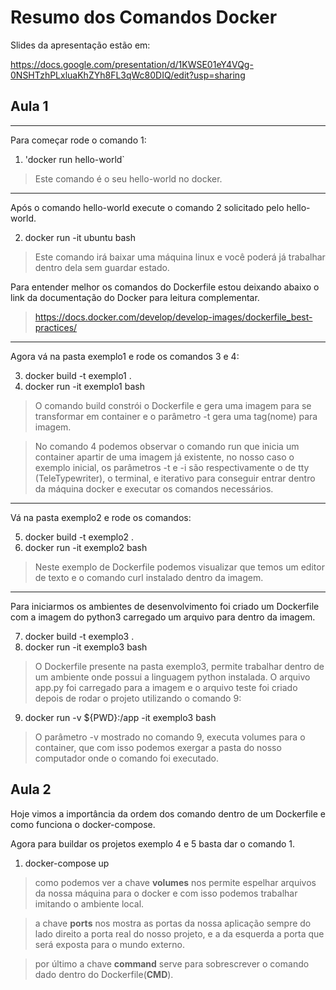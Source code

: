 # Resumo dos Comandos Docker

Slides da apresentação estão em:

https://docs.google.com/presentation/d/1KWSE01eY4VQg-0NSHTzhPLxluaKhZYh8FL3qWc80DIQ/edit?usp=sharing

## Aula 1

---

Para começar rode o comando 1:

1. 'docker run hello-world`

> Este comando é o seu hello-world no docker.

---

Após o comando hello-world execute o comando 2 solicitado pelo hello-world.

2. docker run -it ubuntu bash

> Este comando irá baixar uma máquina linux e você poderá já trabalhar dentro dela sem guardar estado.

Para entender melhor os comandos do Dockerfile estou deixando abaixo o link da documentação do Docker para leitura complementar.

> https://docs.docker.com/develop/develop-images/dockerfile_best-practices/

---

Agora vá na pasta exemplo1 e rode os comandos 3 e 4:

3. docker build -t exemplo1 .
4. docker run -it exemplo1 bash

> O comando build constrói o Dockerfile e gera uma imagem para se transformar em container e o parâmetro -t gera uma tag(nome) para imagem.

> No comando 4 podemos observar o comando run que inicia um container apartir de uma imagem já existente, no nosso caso o exemplo inicial, os parâmetros -t e -i são respectivamente o de tty (TeleTypewriter), o terminal, e iterativo para conseguir entrar dentro da máquina docker e executar os comandos necessários.

---

Vá na pasta exemplo2 e rode os comandos:

5. docker build -t exemplo2 .
6. docker run -it exemplo2 bash

> Neste exemplo de Dockerfile podemos visualizar que temos um editor de texto e o comando curl instalado dentro da imagem.

---

Para iniciarmos os ambientes de desenvolvimento foi criado um Dockerfile com a imagem do python3 carregado um arquivo para dentro da imagem.

7. docker build -t exemplo3 .
8. docker run -it exemplo3 bash

> O Dockerfile presente na pasta exemplo3, permite trabalhar dentro de um ambiente onde possui a linguagem python instalada. O arquivo app.py foi carregado para a imagem e o arquivo teste foi criado depois de rodar o projeto utilizando o comando 9:

9. docker run -v ${PWD}:/app -it exemplo3 bash

> O parâmetro -v mostrado no comando 9, executa volumes para o container, que com isso podemos exergar a pasta do nosso computador onde o comando foi executado.

## Aula 2

Hoje vimos a importância da ordem dos comando dentro de um Dockerfile e como funciona o docker-compose.

Agora para buildar os projetos exemplo 4 e 5 basta dar o comando 1.

1. docker-compose up

> como podemos ver a chave **volumes** nos permite espelhar arquivos da nossa máquina para o docker e com isso podemos trabalhar imitando o ambiente local.

> a chave **ports** nos mostra as portas da nossa aplicação sempre do lado direito a porta real do nosso projeto, e a da esquerda a porta que será exposta para o mundo externo.

> por último a chave **command** serve para sobrescrever o comando dado dentro do Dockerfile(**CMD**).